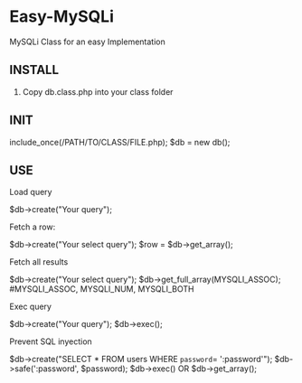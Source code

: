 Easy-MySQLi
===========

MySQLi Class for an easy Implementation


INSTALL
-------

1. Copy db.class.php into your class folder

INIT
----

include_once(/PATH/TO/CLASS/FILE.php);
$db = new db();

USE 
---
Load query

$db->create("Your query");

Fetch a row:

$db->create("Your select query");
$row = $db->get_array();

Fetch all results

$db->create("Your select query");
$db->get_full_array(MYSQLI_ASSOC); #MYSQLI_ASSOC, MYSQLI_NUM, MYSQLI_BOTH

Exec query

$db->create("Your query");
$db->exec();

Prevent SQL inyection

$db->create("SELECT * FROM users WHERE `password`= ':password'");
$db->safe(':password', $password);
$db->exec() OR $db->get_array();
